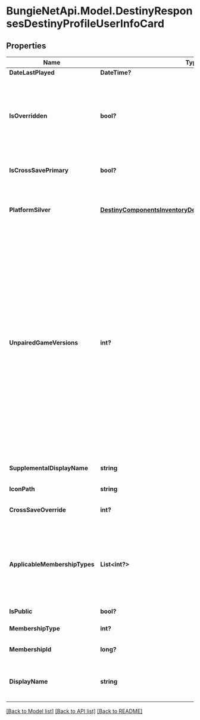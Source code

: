 # BungieNetApi.Model.DestinyResponsesDestinyProfileUserInfoCard
## Properties

Name | Type | Description | Notes
------------ | ------------- | ------------- | -------------
**DateLastPlayed** | **DateTime?** |  | [optional] 
**IsOverridden** | **bool?** | If this profile is being overridden/obscured by Cross Save, this will be set to true. We will still return the profile for display purposes where users need to know the info: it is up to any given area of the app/site to determine if this profile should still be shown. | [optional] 
**IsCrossSavePrimary** | **bool?** | If true, this account is hooked up as the \&quot;Primary\&quot; cross save account for one or more platforms. | [optional] 
**PlatformSilver** | [**DestinyComponentsInventoryDestinyPlatformSilverComponent**](DestinyComponentsInventoryDestinyPlatformSilverComponent.md) | This is the silver available on this Profile across any platforms on which they have purchased silver.   This is only available if you are requesting yourself. | [optional] 
**UnpairedGameVersions** | **int?** | If this profile is not in a cross save pairing, this will return the game versions that we believe this profile has access to.   For the time being, we will not return this information for any membership that is in a cross save pairing. The gist is that, once the pairing occurs, we do not currently have a consistent way to get that information for the profile&#39;s original Platform, and thus gameVersions would be too inconsistent (based on the last platform they happened to play on) for the info to be useful.   If we ever can get this data, this field will be deprecated and replaced with data on the DestinyLinkedProfileResponse itself, with game versions per linked Platform. But since we can&#39;t get that, we have this as a stop-gap measure for getting the data in the only situation that we currently need it. | [optional] 
**SupplementalDisplayName** | **string** | A platform specific additional display name - ex: psn Real Name, bnet Unique Name, etc. | [optional] 
**IconPath** | **string** | URL the Icon if available. | [optional] 
**CrossSaveOverride** | **int?** | If there is a cross save override in effect, this value will tell you the type that is overridding this one. | [optional] 
**ApplicableMembershipTypes** | **List<int?>** | The list of Membership Types indicating the platforms on which this Membership can be used.   Not in Cross Save &#x3D; its original membership type. Cross Save Primary &#x3D; Any membership types it is overridding, and its original membership type Cross Save Overridden &#x3D; Empty list | [optional] 
**IsPublic** | **bool?** | If True, this is a public user membership. | [optional] 
**MembershipType** | **int?** | Type of the membership. Not necessarily the native type. | [optional] 
**MembershipId** | **long?** | Membership ID as they user is known in the Accounts service | [optional] 
**DisplayName** | **string** | Display Name the player has chosen for themselves. The display name is optional when the data type is used as input to a platform API. | [optional] 

[[Back to Model list]](../README.md#documentation-for-models) [[Back to API list]](../README.md#documentation-for-api-endpoints) [[Back to README]](../README.md)


